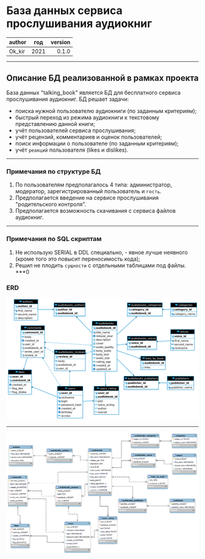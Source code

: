 # База данных сервиса прослушивания аудиокниг
| author | год|version|
| -------|----|------:|
| Ok_kir |2021| 0.1.0|
***
## Описание БД реализованной в рамках проекта
База данных "talking_book" является БД для бесплатного сервиса прослушивания аудиокниг.
БД решает задачи:
- поиска нужной пользователю аудиокниги (по заданным критериям);
- быстрый переход из режима аудиокниги к текстовому представлению данной книги;
- учёт пользователей сервиса прослушивания;
- учёт рецензий, комментариев и оценок пользователей;
- поиск информации о пользователе (по заданным критериям);
- учёт `реакций` пользователя (likes и dislikes).
***
### Примечания по структуре БД
1. По пользователям предполагалось 4 типа: администратор, модератор,
   зарегистрированный пользователь и `гость`.
2. Предполагается введение на сервисе прослушивания "родительского контроля".
3. Предполагается возможность скачивания с сервиса файлов аудиокниг.
***
### Примечания по SQL скриптам
1. Не использую SERIAL в DDL специально, - явное лучше неявного (кроме того
это повысит переносимость кода);    
2. Решил не плодить `сущности` с отдельными таблицами под файлы.
***0

### ERD
![ERD_dbeaver](./.images/ERD_view_0.png)
***
![ERD_workbench](./.images/ERD_view_1.png)
